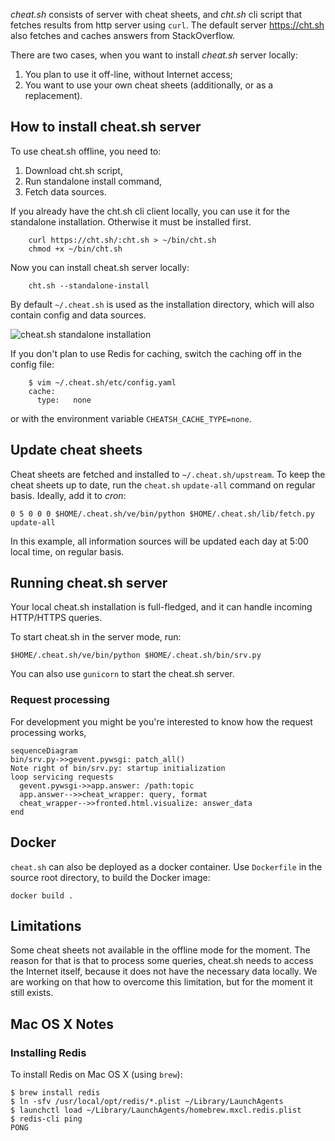 
*cheat.sh* consists of server with cheat sheets, and *cht.sh* cli script that
fetches results from http server using `curl`. The default server https://cht.sh
also fetches and caches answers from StackOverflow.

There are two cases, when you want to install *cheat.sh* server locally:

1. You plan to use it off-line, without Internet access;
2. You want to use your own cheat sheets (additionally, or as a replacement).

## How to install cheat.sh server

To use cheat.sh offline, you need to:

1. Download cht.sh script,
2. Run standalone install command,
3. Fetch data sources.

If you already have the cht.sh cli client locally,
you can use it for the standalone installation.
Otherwise it must be installed first.

```
    curl https://cht.sh/:cht.sh > ~/bin/cht.sh
    chmod +x ~/bin/cht.sh
```

Now you can install cheat.sh server locally:

```
    cht.sh --standalone-install
```

By default `~/.cheat.sh` is used as the installation
directory, which will also contain config and data
sources.

![cheat.sh standalone installation](https://user-images.githubusercontent.com/3875145/57986904-ef3f1b80-7a7a-11e9-9531-ef37ec74b03a.png)

If you don't plan to use Redis for caching,
switch the caching off in the config file:

```
    $ vim ~/.cheat.sh/etc/config.yaml
    cache:
      type:   none
```

or with the environment variable `CHEATSH_CACHE_TYPE=none`.

## Update cheat sheets

Cheat sheets are fetched and installed to `~/.cheat.sh/upstream`.
To keep the cheat sheets up to date,
run the `cheat.sh` `update-all` command on regular basis.
Ideally, add it to *cron*:

```
0 5 0 0 0 $HOME/.cheat.sh/ve/bin/python $HOME/.cheat.sh/lib/fetch.py update-all
```

In this example, all information sources will be updated
each day at 5:00 local time, on regular basis.

## Running cheat.sh server

Your local cheat.sh installation is full-fledged, and it can
handle incoming HTTP/HTTPS queries.

To start cheat.sh in the server mode, run:

```
$HOME/.cheat.sh/ve/bin/python $HOME/.cheat.sh/bin/srv.py
```

You can also use `gunicorn` to start the cheat.sh server.

### Request processing

For development you might be you're interested to know how
the request processing works,

```mermaid
sequenceDiagram
bin/srv.py->>gevent.pywsgi: patch_all()
Note right of bin/srv.py: startup initialization
loop servicing requests
  gevent.pywsgi->>app.answer: /path:topic
  app.answer-->>cheat_wrapper: query, format
  cheat_wrapper-->>fronted.html.visualize: answer_data
end
```

## Docker

`cheat.sh` can also be deployed as a docker container.
Use `Dockerfile` in the source root directory, to build the Docker image:

```
docker build .
```

## Limitations

Some cheat sheets not available in the offline mode
for the moment. The reason for that is that to process some queries,
cheat.sh needs to access the Internet itself, because it does not have
the necessary data locally. We are working on that how to overcome
this limitation, but for the moment it still exists.

## Mac OS X Notes

### Installing Redis

To install Redis on Mac OS X (using `brew`):

```
$ brew install redis
$ ln -sfv /usr/local/opt/redis/*.plist ~/Library/LaunchAgents
$ launchctl load ~/Library/LaunchAgents/homebrew.mxcl.redis.plist
$ redis-cli ping
PONG
```
